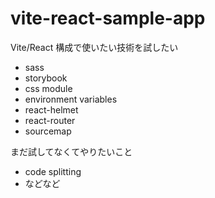 # vite-react-sample-app

Vite/React 構成で使いたい技術を試したい

- sass
- storybook
- css module
- environment variables
- react-helmet
- react-router
- sourcemap

まだ試してなくてやりたいこと

- code splitting
- などなど
